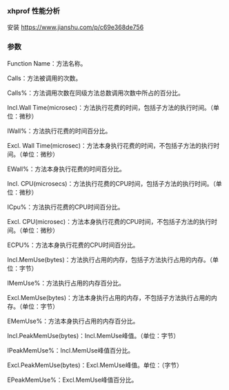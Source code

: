 ### xhprof 性能分析
安装 https://www.jianshu.com/p/c69e368de756

### 参数
Function Name：方法名称。

Calls：方法被调用的次数。

Calls%：方法调用次数在同级方法总数调用次数中所占的百分比。

Incl.Wall Time(microsec)：方法执行花费的时间，包括子方法的执行时间。（单位：微秒）

IWall%：方法执行花费的时间百分比。

Excl. Wall Time(microsec)：方法本身执行花费的时间，不包括子方法的执行时间。（单位：微秒）

EWall%：方法本身执行花费的时间百分比。

Incl. CPU(microsecs)：方法执行花费的CPU时间，包括子方法的执行时间。（单位：微秒）

ICpu%：方法执行花费的CPU时间百分比。

Excl. CPU(microsec)：方法本身执行花费的CPU时间，不包括子方法的执行时间。（单位：微秒）

ECPU%：方法本身执行花费的CPU时间百分比。

Incl.MemUse(bytes)：方法执行占用的内存，包括子方法执行占用的内存。（单位：字节）

IMemUse%：方法执行占用的内存百分比。

Excl.MemUse(bytes)：方法本身执行占用的内存，不包括子方法执行占用的内存。（单位：字节）

EMemUse%：方法本身执行占用的内存百分比。

Incl.PeakMemUse(bytes)：Incl.MemUse峰值。（单位：字节）

IPeakMemUse%：Incl.MemUse峰值百分比。

Excl.PeakMemUse(bytes)：Excl.MemUse峰值。单位：（字节）

EPeakMemUse%：Excl.MemUse峰值百分比。